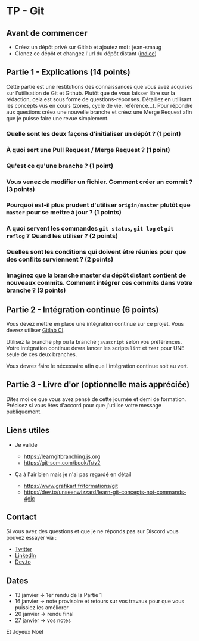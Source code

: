 # TP - Git

## Avant de commencer

- Créez un dépôt privé sur Gitlab et ajoutez moi : jean-smaug
- Clonez ce dépôt et changez l'url du dépôt distant ([indice](https://git-scm.com/docs/git-remote))

## Partie 1 - Explications (14 points)

Cette partie est une restitutions des connaissances que vous avez acquises sur l'utilisation de Git et Github. Plutôt que de vous laisser libre sur la rédaction, cela est sous forme de questions-réponses. Détaillez en utilisant les concepts vus en cours (zones, cycle de vie, référence...).
Pour répondre aux questions créez une nouvelle branche et créez une Merge Request afin que je puisse faire une revue simplement.

### Quelle sont les deux façons d'initialiser un dépôt ? (1 point)

### À quoi sert une Pull Request / Merge Request ? (1 point)

### Qu'est ce qu'une branche ? (1 point)

### Vous venez de modifier un fichier. Comment créer un commit ? (3 points)

### Pourquoi est-il plus prudent d'utiliser `origin/master` plutôt que `master` pour se mettre à jour ? (1 points)

### A quoi servent les commandes `git status`, `git log` et `git reflog` ? Quand les utiliser ? (2 points)

### Quelles sont les conditions qui doivent être réunies pour que des conflits surviennent ? (2 points)

### Imaginez que la branche master du dépôt distant contient de nouveaux commits. Comment intégrer ces commits dans votre branche ? (3 points)

## Partie 2 - Intégration continue (6 points)

Vous devez mettre en place une intégration continue sur ce projet. Vous devrez utiliser [Gitlab CI](https://docs.gitlab.com/ee/ci/README.html).

Utilisez la branche `php` ou la branche `javascript` selon vos préférences. Votre intégration continue devra lancer les scripts `lint` et `test` pour UNE seule de ces deux branches.

Vous devrez faire le nécessaire afin que l'intégration continue soit au vert.

## Partie 3 - Livre d'or (optionnelle mais appréciée)

Dites moi ce que vous avez pensé de cette journée et demi de formation.
Précisez si vous êtes d'accord pour que j'utilise votre message publiquement.

## Liens utiles

- Je valide

  - https://learngitbranching.js.org
  - https://git-scm.com/book/fr/v2

- Ça à l'air bien mais je n'ai pas regardé en détail

  - https://www.grafikart.fr/formations/git
  - https://dev.to/unseenwizzard/learn-git-concepts-not-commands-4gjc

## Contact

Si vous avez des questions et que je ne réponds pas sur Discord vous pouvez essayer via :

- [Twitter](https://twitter.com/_MaximeBlanc)
- [LinkedIn](https://www.linkedin.com/in/maxime-blanc-b8b710a6/)
- [Dev.to](https://dev.to/jeansmaug)

## Dates

- 13 janvier &rarr; 1er rendu de la Partie 1
- 16 janvier &rarr; note provisoire et retours sur vos travaux pour que vous puissiez les améliorer
- 20 janvier &rarr; rendu final
- 27 janvier &rarr; vos notes

Et Joyeux Noël
